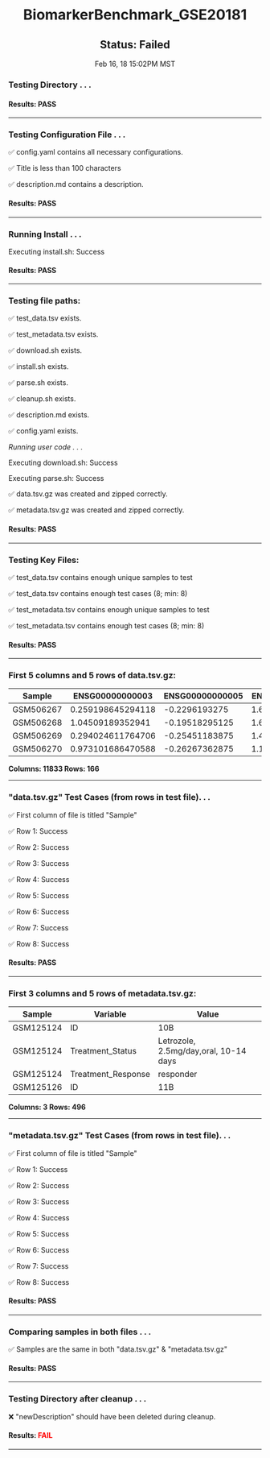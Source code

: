 <h1><center>BiomarkerBenchmark_GSE20181</center></h1>
<h2><center> Status: Failed </center></h2>
<center>Feb 16, 18 15:02PM MST</center>


### Testing Directory . . .

#### Results: PASS
---
### Testing Configuration File . . .

&#9989;	config.yaml contains all necessary configurations.

&#9989;	Title is less than 100 characters

&#9989;	description.md contains a description.

#### Results: PASS
---
### Running Install . . .

Executing install.sh: Success

#### Results: PASS
---

### Testing file paths:

&#9989;	test_data.tsv exists.

&#9989;	test_metadata.tsv exists.

&#9989;	download.sh exists.

&#9989;	install.sh exists.

&#9989;	parse.sh exists.

&#9989;	cleanup.sh exists.

&#9989;	description.md exists.

&#9989;	config.yaml exists.

*Running user code . . .*

Executing download.sh: Success

Executing parse.sh: Success

&#9989;	data.tsv.gz was created and zipped correctly.

&#9989;	metadata.tsv.gz was created and zipped correctly.

#### Results: PASS
---
### Testing Key Files:

&#9989;	test_data.tsv contains enough unique samples to test

&#9989;	test_data.tsv contains enough test cases (8; min: 8)

&#9989;	test_metadata.tsv contains enough unique samples to test

&#9989;	test_metadata.tsv contains enough test cases (8; min: 8)

#### Results: PASS
---

### First 5 columns and 5 rows of data.tsv.gz:

|	Sample	|	ENSG00000000003	|	ENSG00000000005	|	ENSG00000000419	|	ENSG00000000457	|
|	---	|	---	|	---	|	---	|	---	|
|	GSM506267	|	0.259198645294118	|	-0.2296193275	|	1.66929431222222	|	0.45462301	|
|	GSM506268	|	1.04509189352941	|	-0.19518295125	|	1.60854927111111	|	0.726092185217391	|
|	GSM506269	|	0.294024611764706	|	-0.25451183875	|	1.48028109222222	|	0.472640367826087	|
|	GSM506270	|	0.973101686470588	|	-0.26267362875	|	1.11908808333333	|	0.241618743913043	|

**Columns: 11833 Rows: 166**

---
### "data.tsv.gz" Test Cases (from rows in test file). . .

&#9989;	First column of file is titled "Sample"

&#9989;	Row 1: Success

&#9989;	Row 2: Success

&#9989;	Row 3: Success

&#9989;	Row 4: Success

&#9989;	Row 5: Success

&#9989;	Row 6: Success

&#9989;	Row 7: Success

&#9989;	Row 8: Success

#### Results: PASS
---
### First 3 columns and 5 rows of metadata.tsv.gz:

|	Sample	|	Variable	|	Value	|
|	---	|	---	|	---	|
|	GSM125124	|	ID	|	10B	|
|	GSM125124	|	Treatment_Status	|	Letrozole, 2.5mg/day,oral, 10-14 days	|
|	GSM125124	|	Treatment_Response	|	responder	|
|	GSM125126	|	ID	|	11B	|

**Columns: 3 Rows: 496**

---
### "metadata.tsv.gz" Test Cases (from rows in test file). . .

&#9989;	First column of file is titled "Sample"

&#9989;	Row 1: Success

&#9989;	Row 2: Success

&#9989;	Row 3: Success

&#9989;	Row 4: Success

&#9989;	Row 5: Success

&#9989;	Row 6: Success

&#9989;	Row 7: Success

&#9989;	Row 8: Success

#### Results: PASS
---
### Comparing samples in both files . . .

&#9989;	Samples are the same in both "data.tsv.gz" & "metadata.tsv.gz"

#### Results: PASS

---
### Testing Directory after cleanup . . .

&#10060;	"newDescription" should have been deleted during cleanup.

#### Results: **<font color="red">FAIL</font>**
---
